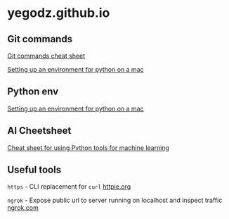 # yegodz.github.io

## Git commands
[Git commands cheat sheet](https://github.com/yegodz/yegodz.github.io/blob/master/git.md)

[Setting up an environment for python on a mac](https://github.com/yegodz/yegodz.github.io/blob/master/python.md)

## Python env

[Setting up an environment for python on a mac](https://github.com/yegodz/yegodz.github.io/blob/master/python.md)

## AI Cheetsheet

[Cheat sheet for using Python tools for machine learning](https://github.com/yegodz/yegodz.github.io/blob/master/ai.ipynb)

## Useful tools
 `https` - CLI replacement for `curl` [httpie.org](httpie.org)
 
 `ngrok` - Expose public url to server running on localhost and inspect traffic [ngrok.com](ngrok.com)
